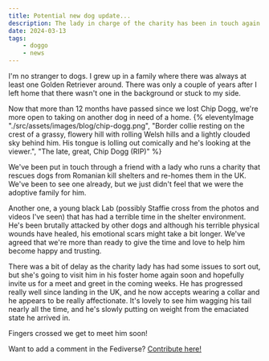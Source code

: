 ```yaml
---
title: Potential new dog update...
description: The lady in charge of the charity has been in touch again. Meet and greet in the near future seems more likely.
date: 2024-03-13
tags:
    - doggo
    - news
---
```

I'm no stranger to dogs. I grew up in a family where there was always at least one Golden Retriever around. There was only a couple of years after I left home that there wasn't one in the background or stuck to my side.

Now that more than 12 months have passed since we lost Chip Dogg, we're more open to taking on another dog in need of a home.
{% eleventyImage "./src/assets/images/blog/chip-dogg.png", "Border collie resting on the crest of a grassy, flowery hill with rolling Welsh hills and a lightly clouded sky behind him. His tongue is lolling out comically and he's looking at the viewer.", "The late, great, Chip Dogg (RIP)" %}

We've been put in touch through a friend with a lady who runs a charity that rescues dogs from Romanian kill shelters and re-homes them in the UK. We've been to see one already, but we just didn't feel that we were the adoptive family for him.

Another one, a young black Lab (possibly Staffie cross from the photos and videos I've seen) that has had a terrible time in the shelter environment. He's been brutally attacked by other dogs and although his terrible physical wounds have healed, his emotional scars might take a bit longer. We've agreed that we're more than ready to give the time and love to help him become happy and trusting.

There was a bit of delay as the charity lady has had some issues to sort out, but she's going to visit him in his foster home again soon and hopefully invite us for a meet and greet in the coming weeks. He has progressed really well since landing in the UK, and he now accepts wearing a collar and he appears to be really affectionate. It's lovely to see him wagging his tail nearly all the time, and he's slowly putting on weight from the emaciated state he arrived in.

Fingers crossed we get to meet him soon!

Want to add a comment in the Fediverse? [Contribute here!](https://thewalkingdeaf.social/@steve/112087717684219802)